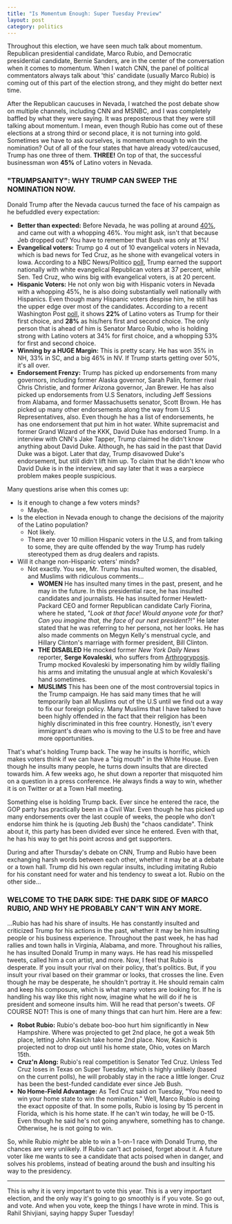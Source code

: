 ```yaml
---
title: "Is Momentum Enough: Super Tuesday Preview"
layout: post
category: politics
---
```


Throughout this election, we have seen much talk about momentum. Republican presidential candidate, Marco Rubio, and Democratic presidential candidate, Bernie Sanders, are in the center of the conversation when it comes to momentum. When I watch CNN, the panel of political commentators always talk about 'this' candidate (usually Marco Rubio) is coming out of this part of the election strong, and they might do better next time.

After the Republican caucuses in Nevada, <!--more--> I watched the post debate show on multiple channels, including CNN and MSNBC, and I was completely baffled by what they were saying. It was preposterous that they were still talking about momentum. I mean, even though Rubio has come out of these elections at a strong third or second place, it is not turning into gold. Sometimes we have to ask ourselves, is momentum enough to win the nomination? Out of all of the four states that have already voted/caucused, Trump has one three of them. **THREE!** On top of that, the successful businessman won **45%** of Latino voters in Nevada.


### "TRUMPSANITY": WHY TRUMP CAN SWEEP THE NOMINATION NOW.
Donald Trump after the Nevada caucus turned the face of his campaign as he befuddled every expectation:

+	**Better than expected:** Before Nevada, he was polling at around [40%]([http://raviudeshi.com/2016/02/why-trump-will-win), and came out with a whopping 46%. You might ask, isn't that because Jeb dropped out? You have to remember that Bush was only at 1%!
+	**Evangelical voters:** Trump go 4 out of 10 evangelical voters in Nevada, which is bad news for Ted Cruz, as he shone with evangelical voters in Iowa. According to a NBC News/Politico [poll](http://www.politico.com/story/2016/01/trump-evangelicals-poll-218210), Trump earned the support nationally with white evangelical Republican voters at 37 percent, while Sen. Ted Cruz, who wins big with evangelical voters, is at 20 percent.
+	**Hispanic Voters:** He not only won big with Hispanic voters in Nevada with a whopping 45%, he is also doing substantially well nationally with Hispanics. Even though many Hispanic voters despise him, he still has the upper edge over most of the candidates. According to a recent Washington Post [poll](https://www.washingtonpost.com/graphics/politics/wapo-univision-poll-2016/en/), it shows **22%** of Latino voters as Trump for their first choice, and **28%** as his/hers first and second choice. The only person that is ahead of him is Senator Marco Rubio, who is holding strong with Latino voters at 34% for first choice, and a whopping 53% for first and second choice.
+	**Winning by a HUGE Margin:** This is pretty scary. He has won 35% in NH, 33% in SC, and a big 46% in NV. If Trump starts getting over 50%, it's all over.
+	**Endorsement Frenzy:** Trump has picked up endorsements from many governors, including former Alaska governor, Sarah Palin, former rival Chris Christie, and former Arizona governor, Jan Brewer. He has also picked up endorsements from U.S Senators, including Jeff Sessions from Alabama, and former Massachusetts senator, Scott Brown. He has picked up many other endorsements along the way from U.S Representatives, also. Even though he has a list of endorsements, he has one endorsement that put him in hot water. White supremacist and former Grand Wizard of the KKK, David Duke has endorsed Trump. In a interview with CNN's Jake Tapper, Trump claimed he didn't know anything about David Duke. Although, he has said in the past that David Duke was a bigot. Later that day, Trump disavowed Duke's endorsement, but still didn't lift him up. To claim that he didn't know who David Duke is in the interview, and say later that it was a earpiece problem makes people suspicious.

Many questions arise when this comes up:

+	Is it enough to change a few voters minds?
	+	Maybe.
+	Is the election in Nevada enough to change the decisions of the majority of the Latino population?
	+	Not likely.
	+	There are over 10 million Hispanic voters in the U.S, and from talking to some, they are quite offended by the way Trump has rudely stereotyped them as drug dealers and rapists.
+	Will it change non-Hispanic voters' minds?
	+	Not exactly. You see, Mr. Trump has insulted women, the disabled, and Muslims with ridiculous comments...
		+	**WOMEN** He has insulted many times in the past, present, and he may in the future. In this presidential race, he has insulted candidates and journalists. He has insulted former Hewlett-Packard CEO and former Republican candidate Carly Fiorina, where he stated, *"Look at that face! Would anyone vote for that? Can you imagine that, the face of our next president?!"* He later stated that he was referring to her persona, not her looks. He has also made comments on Megyn Kelly's menstrual cycle, and Hillary Clinton's marriage with former president, Bill Clinton.
		+	**THE DISABLED** He mocked former *New York Daily News* reporter, **Serge Kovaleski**, who suffers from [Arthrogryposis](https://en.wikipedia.org/wiki/Arthrogryposis). Trump mocked Kovaleski by impersonating him by wildly flailing his arms and imitating the unusual angle at which Kovaleski's hand sometimes.
		+	**MUSLIMS** This has been one of the most controversial topics in the Trump campaign. He has said many times that he will temporarily ban all Muslims out of the U.S until we find out a way to fix our foreign policy. Many Muslims that I have talked to have been highly offended in the fact that their religion has been highly discriminated in this free country. Honestly, isn't every immigrant's dream who is moving to the U.S to be free and have more opportunities.

That's what's holding Trump back. The way he insults is horrific, which makes voters think if we can have a "big mouth" in the White House. Even though he insults many people, he turns down insults that are directed towards him. A few weeks ago, he shut down a reporter that misquoted him on a question in a press conference. He always finds a way to win, whether it is on Twitter or at a Town Hall meeting.

Something else is holding Trump back. Ever since he entered the race, the GOP party has practically been in a Civil War. Even though he has picked up many endorsements over the last couple of weeks, the people who don't endorse him think he is (quoting Jeb Bush) the "chaos candidate". Think about it, this party has been divided ever since he entered. Even with that, he has his way to get his point across and get supporters.

During and after Thursday's debate on CNN, Trump and Rubio have been exchanging harsh words between each other, whether it may be at a debate or a town hall. Trump did his own regular insults, including imitating Rubio for his constant need for water and his tendency to sweat a lot. Rubio on the other side...


### WELCOME TO THE DARK SIDE: THE DARK SIDE OF MARCO RUBIO, AND WHY HE PROBABLY CAN'T WIN ANY MORE.
...Rubio has had his share of insults. He has constantly insulted and criticized Trump for his actions in the past, whether it may be him insulting people or his business experience. Throughout the past week, he has had rallies and town halls in Virginia, Alabama, and more. Throughout his rallies, he has insulted Donald Trump in many ways. He has read his misspelled tweets, called him a con artist, and more. Now, I feel that Rubio is desperate. If you insult your rival on their policy, that's politics. But, if you insult your rival based on their grammar or looks, that crosses the line. Even though he may be desperate, he shouldn't portray it. He should remain calm and keep his composure, which is what many voters are looking for. If he is handling his way like this right now, imagine what he will do if he is president and someone insults him. Will he read that person's tweets. OF COURSE NOT! This is one of many things that can hurt him. Here are a few:

+	**Robot Rubio:** Rubio's debate boo-boo hurt him significantly in New Hampshire. Where was projected to get 2nd place, he got a weak 5th place, letting John Kasich take home 2nd place. Now, Kasich is projected not to drop out until his home state, Ohio, votes on March 15th.
+	**Cruz'n Along:** Rubio's real competition is Senator Ted Cruz. Unless Ted Cruz loses in Texas on Super Tuesday, which is highly unlikely (based on the current polls), he will probably stay in the race a little longer. Cruz has been the best-funded candidate ever since Jeb Bush.
+	**No Home-Field Advantage:** As Ted Cruz said on Tuesday, "You need to win your home state to win the nomination." Well, Marco Rubio is doing the exact opposite of that. In some polls, Rubio is losing by 15 percent in Florida, which is his home state. If he can't win today, he will be 0-15. Even though he said he's not going anywhere, something has to change. Otherwise, he is not going to win.

So, while Rubio *might* be able to win a 1-on-1 race with Donald Trump, the chances are very unlikely. If Rubio can't act poised, forget about it. A future voter like me wants to see a candidate that acts poised when in danger, and solves his problems, instead of beating around the bush and insulting his way to the presidency.

__________________

This is why it is very important to vote this year. This is a very important election, and the only way it's going to go smoothly is if you vote. So go out, and vote. And when you vote, keep the things I have wrote in mind. This is Rahil Shivjiani, saying happy Super Tuesday!
